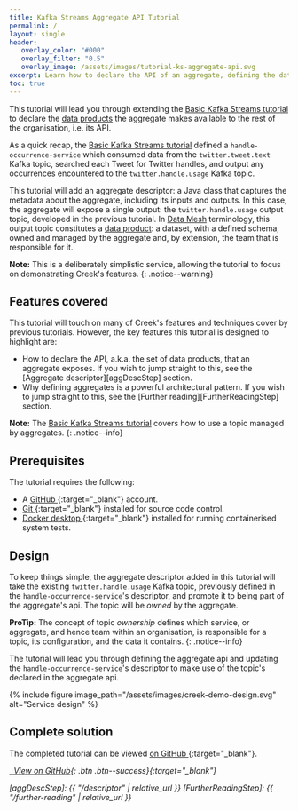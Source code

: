 ```yaml
---
title: Kafka Streams Aggregate API Tutorial
permalink: /
layout: single
header:
   overlay_color: "#000"
   overlay_filter: "0.5"
   overlay_image: /assets/images/tutorial-ks-aggregate-api.svg
excerpt: Learn how to declare the API of an aggregate, defining the data products the aggregate exposes to the organisation.
toc: true
---
```


This tutorial will lead you through extending the [Basic Kafka Streams tutorial](/basic-kafka-streams-demo/)
to declare the [data products][dataProductDef] the aggregate makes available to the rest of the organisation, i.e. its API. 

As a quick recap, the [Basic Kafka Streams tutorial](/basic-kafka-streams-demo/) defined a `handle-occurrence-service` which
consumed data from the `twitter.tweet.text` Kafka topic, searched each Tweet for Twitter handles,
and output any occurrences encountered to the `twitter.handle.usage` Kafka topic. 

This tutorial will add an aggregate descriptor: a Java class that captures the metadata about the aggregate, including its inputs and outputs.
In this case, the aggregate will expose a single output: the `twitter.handle.usage` output topic, developed in the previous tutorial. 
In [Data Mesh][dataMeshDef] terminology, this output topic constitutes a [data product][dataProductDef]: 
a dataset, with a defined schema, owned and managed by the aggregate and, by extension, the team that is responsible for it.

**Note:** This is a deliberately simplistic service, allowing the tutorial to focus on demonstrating Creek's features.
{: .notice--warning}

## Features covered

This tutorial will touch on many of Creek's features and techniques cover by previous tutorials.
However, the key features this tutorial is designed to highlight are:
* How to declare the API, a.k.a. the set of data products, that an aggregate exposes.
  If you wish to jump straight to this, see the [Aggregate descriptor][aggDescStep] section.
* Why defining aggregates is a powerful architectural pattern.
  If you wish to jump straight to this, see the [Further reading][FurtherReadingStep] section.

**Note:** The [Basic Kafka Streams tutorial](/basic-kafka-streams-demo/) covers how to use a topic managed by aggregates.
{: .notice--info}

## Prerequisites

The tutorial requires the following:

* A [GitHub <i class="fas fa-external-link-alt"></i>](https://github.com/join){:target="_blank"} account.
* [Git <i class="fas fa-external-link-alt"></i>](https://git-scm.com/book/en/v2/Getting-Started-Installing-Git){:target="_blank"} installed for source code control.
* [Docker desktop <i class="fas fa-external-link-alt"></i>](https://docs.docker.com/desktop/){:target="_blank"} installed for running containerised system tests.

## Design

To keep things simple, the aggregate descriptor added in this tutorial will take the existing `twitter.handle.usage`
Kafka topic, previously defined in the `handle-occurrence-service`'s descriptor, and promote it to being part of the aggregate's api.
The topic will be _owned_ by the aggregate.

**ProTip:** The concept of topic _ownership_ defines which service, or aggregate, and hence team within an organisation,
is responsible for a topic, its configuration, and the data it contains.
{: .notice--info}

The tutorial will lead you through defining the aggregate api and updating the `handle-occurrence-service`'s descriptor to make
use of the topic's declared in the aggregate api.

{% include figure image_path="/assets/images/creek-demo-design.svg" alt="Service design" %}

## Complete solution

The completed tutorial can be viewed [on GitHub <i class="fas fa-external-link-alt"></i>][demoOnGh]{:target="_blank"}.

[<i class="fab fa-fw fa-github"/>&nbsp; View on GitHub][demoOnGh]{: .btn .btn--success}{:target="_blank"}

[demoOnGh]: https://github.com/creek-service/ks-aggregate-api-demo
[dataProductDef]: https://data.world/blog/what-is-a-data-product-and-why-does-it-matter-to-data-mesh/
[dataMeshDef]: https://data.world/blog/what-is-data-mesh/
[aggDescStep]: {{ "/descriptor" | relative_url }}
[FurtherReadingStep]: {{ "/further-reading" | relative_url }}

